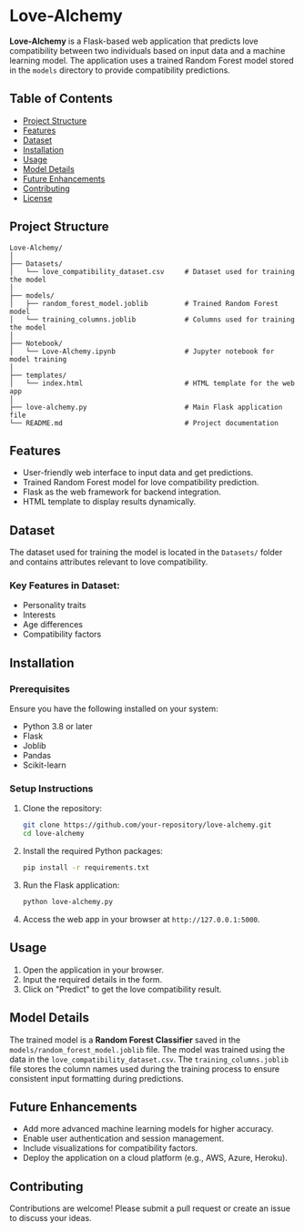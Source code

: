 # Love-Alchemy

**Love-Alchemy** is a Flask-based web application that predicts love compatibility between two individuals based on input data and a machine learning model. The application uses a trained Random Forest model stored in the `models` directory to provide compatibility predictions.

## Table of Contents
- [Project Structure](#project-structure)
- [Features](#features)
- [Dataset](#dataset)
- [Installation](#installation)
- [Usage](#usage)
- [Model Details](#model-details)
- [Future Enhancements](#future-enhancements)
- [Contributing](#contributing)
- [License](#license)

## Project Structure

```
Love-Alchemy/
│
├── Datasets/
│   └── love_compatibility_dataset.csv     # Dataset used for training the model
│
├── models/
│   ├── random_forest_model.joblib         # Trained Random Forest model
│   └── training_columns.joblib            # Columns used for training the model
│
├── Notebook/
│   └── Love-Alchemy.ipynb                 # Jupyter notebook for model training
│
├── templates/
│   └── index.html                         # HTML template for the web app
│
├── love-alchemy.py                        # Main Flask application file
└── README.md                              # Project documentation
```

## Features
- User-friendly web interface to input data and get predictions.
- Trained Random Forest model for love compatibility prediction.
- Flask as the web framework for backend integration.
- HTML template to display results dynamically.

## Dataset
The dataset used for training the model is located in the `Datasets/` folder and contains attributes relevant to love compatibility.

### Key Features in Dataset:
- Personality traits
- Interests
- Age differences
- Compatibility factors

## Installation

### Prerequisites
Ensure you have the following installed on your system:
- Python 3.8 or later
- Flask
- Joblib
- Pandas
- Scikit-learn

### Setup Instructions
1. Clone the repository:
   ```bash
   git clone https://github.com/your-repository/love-alchemy.git
   cd love-alchemy
   ```

2. Install the required Python packages:
   ```bash
   pip install -r requirements.txt
   ```

3. Run the Flask application:
   ```bash
   python love-alchemy.py
   ```

4. Access the web app in your browser at `http://127.0.0.1:5000`.

## Usage

1. Open the application in your browser.
2. Input the required details in the form.
3. Click on "Predict" to get the love compatibility result.

## Model Details
The trained model is a **Random Forest Classifier** saved in the `models/random_forest_model.joblib` file. The model was trained using the data in the `love_compatibility_dataset.csv`. The `training_columns.joblib` file stores the column names used during the training process to ensure consistent input formatting during predictions.

## Future Enhancements
- Add more advanced machine learning models for higher accuracy.
- Enable user authentication and session management.
- Include visualizations for compatibility factors.
- Deploy the application on a cloud platform (e.g., AWS, Azure, Heroku).

## Contributing
Contributions are welcome! Please submit a pull request or create an issue to discuss your ideas.

